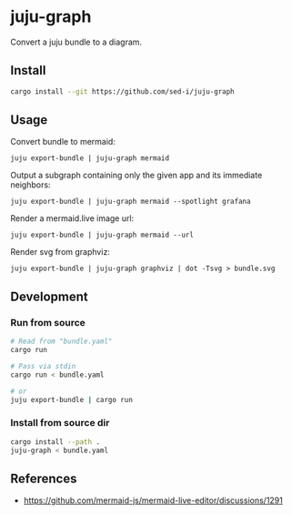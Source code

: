 # juju-graph

Convert a juju bundle to a diagram.

## Install
```bash
cargo install --git https://github.com/sed-i/juju-graph
```

## Usage
Convert bundle to mermaid:
```shell
juju export-bundle | juju-graph mermaid
```

Output a subgraph containing only the given app and its immediate neighbors:
```shell
juju export-bundle | juju-graph mermaid --spotlight grafana
```

Render a mermaid.live image url:
```shell
juju export-bundle | juju-graph mermaid --url
```

Render svg from graphviz:
```shell
juju export-bundle | juju-graph graphviz | dot -Tsvg > bundle.svg 
```


## Development
### Run from source

```bash
# Read from "bundle.yaml"
cargo run

# Pass via stdin
cargo run < bundle.yaml

# or
juju export-bundle | cargo run
```

### Install from source dir
```bash
cargo install --path .
juju-graph < bundle.yaml
```


## References
- https://github.com/mermaid-js/mermaid-live-editor/discussions/1291
